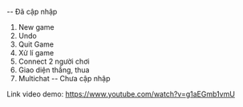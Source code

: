 -- Đã cập nhập
1. New game
2. Undo
3. Quit Game
4. Xử lí game
5. Connect 2 người chơi
6. Giao diện thắng, thua
7. Multichat
-- Chưa cập nhập

Link video demo: https://www.youtube.com/watch?v=g1aEGmb1vmU
